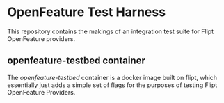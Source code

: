 # OpenFeature Test Harness

This repository contains the makings of an integration test suite for Flipt OpenFeature providers.

## openfeature-testbed container

The _openfeature-testbed_ container is a docker image built on flipt, which essentially just adds a simple set of flags for the purposes of testing Flipt OpenFeature Providers.
